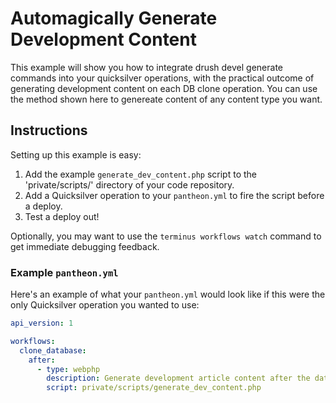 # Automagically Generate Development Content #

This example will show you how to integrate drush devel generate commands into your quicksilver operations, with the practical outcome of generating development content on each DB clone operation. You can use the method shown here to genereate content of any content type you want.

## Instructions ##

Setting up this example is easy:

1. Add the example `generate_dev_content.php` script to the 'private/scripts/' directory of your code repository.
2. Add a Quicksilver operation to your `pantheon.yml` to fire the script before a deploy.
3. Test a deploy out!

Optionally, you may want to use the `terminus workflows watch` command to get immediate debugging feedback.

### Example `pantheon.yml` ###

Here's an example of what your `pantheon.yml` would look like if this were the only Quicksilver operation you wanted to use:

```yaml
api_version: 1

workflows:
  clone_database:
    after:
      - type: webphp
        description: Generate development article content after the database clones
        script: private/scripts/generate_dev_content.php
```

